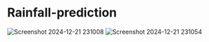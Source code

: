 # Rainfall-prediction
![Screenshot 2024-12-21 231008](https://github.com/user-attachments/assets/517da45c-ab5e-4efc-9a97-1bc4088c5388)
![Screenshot 2024-12-21 231054](https://github.com/user-attachments/assets/ec2c8f52-2036-406b-8ce0-6ea109916122)
